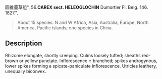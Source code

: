 圆锥薹草组",
56.**CAREX sect. HELEOGLOCHIN** Dumortier Fl. Belg. 146. 1827.",

> About 15 species: N and W Africa, Asia, Australia, Europe, North America, Pacific islands; one species in China.

## Description
Rhizome elongate, shortly creeping. Culms loosely tufted; sheaths red-brown or yellow punctate. Inflorescence ± branched; spikes androgynous, lower spikes forming a spicate-paniculate inflorescence. Utricles leathery, unequally biconvex.
